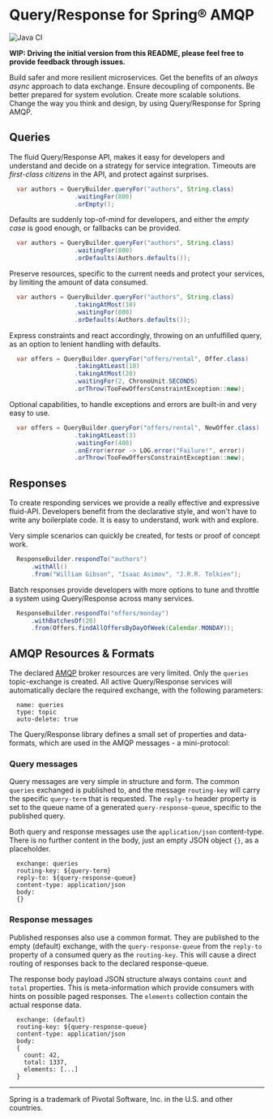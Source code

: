 Query/Response for Spring® AMQP
===============================

![Java CI](https://github.com/olle/spring-query-response-amqp/workflows/Java%20CI/badge.svg)

**WIP: Driving the initial version from this README, please feel free to
       provide feedback through issues.**

Build safer and more resilient microservices. Get the benefits of an _always
async_ approach to data exchange. Ensure decoupling of components. Be better
prepared for system evolution. Create more scalable solutions. Change the way
you think and design, by using Query/Response for Spring AMQP.

Queries
-------

The fluid Query/Response API, makes it easy for developers and understand and
decide on a strategy for service integration. Timeouts are _first-class
citizens_ in the API, and protect against surprises.

```java
  var authors = QueryBuilder.queryFor("authors", String.class)
                  .waitingFor(800)
                  .orEmpty();
```

Defaults are suddenly top-of-mind for developers, and either the _empty case_
is good enough, or fallbacks can be provided.

```java
  var authors = QueryBuilder.queryFor("authors", String.class)
                  .waitingFor(800)
                  .orDefaults(Authors.defaults());
```

Preserve resources, specific to the current needs and protect your services,
by limiting the amount of data consumed.

```java
  var authors = QueryBuilder.queryFor("authors", String.class)
                  .takingAtMost(10)
                  .waitingFor(800)
                  .orDefaults(Authors.defaults());
```

Express constraints and react accordingly, throwing on an unfulfilled query, as
an option to lenient handling with defaults.

```java
  var offers = QueryBuilder.queryFor("offers/rental", Offer.class)
                  .takingAtLeast(10)
                  .takingAtMost(20)
                  .waitingFor(2, ChronoUnit.SECONDS)
                  .orThrow(TooFewOffersConstraintException::new);
```

Optional capabilities, to handle exceptions and errors are built-in and very
easy to use.

```java
  var offers = QueryBuilder.queryFor("offers/rental", NewOffer.class)
                  .takingAtLeast(3)
                  .waitingFor(400)
                  .onError(error -> LOG.error("Failure!", error))
                  .orThrow(TooFewOffersConstraintException::new);
```

Responses
---------

To create responding services we provide a really effective and expressive
fluid-API. Developers benefit from the declarative style, and won't have to
write any boilerplate code. It is easy to understand, work with and explore.

Very simple scenarios can quickly be created, for tests or proof of concept
work.

```java
  ResponseBuilder.respondTo("authors")
      .withAll()
      .from("William Gibson", "Isaac Asimov", "J.R.R. Tolkien");
```

Batch responses provide developers with more options to tune and throttle a
system using Query/Response across many services.

```java
  ResponseBuilder.respondTo("offers/monday")
      .withBatchesOf(20)
      .from(Offers.findAllOffersByDayOfWeek(Calendar.MONDAY));
```

AMQP Resources & Formats
------------------------

The declared [AMQP] broker resources are very limited. Only the `queries`
topic-exchange is created. All active Query/Response services will automatically
declare the required exchange, with the following parameters:

```
  name: queries
  type: topic
  auto-delete: true
```

  [AMQP]: https://www.rabbitmq.com/protocol.html

The Query/Response library defines a small set of properties and data-formats,
which are used in the AMQP messages - a mini-protocol:

### Query messages

Query messages are very simple in structure and form. The common `queries`
exchanged is published to, and the message `routing-key` will carry the specific
`query-term` that is requested. The `reply-to` header property is set to the
queue name of a generated `query-response-queue`, specific to the published
query.

Both query and response messages use the `application/json` content-type. There
is no further content in the body, just an empty JSON object `{}`, as a
placeholder.

```
  exchange: queries
  routing-key: ${query-term}
  reply-to: ${query-response-queue}
  content-type: application/json
  body:
  {}
```

### Response messages

Published responses also use a common format. They are published to the empty
(default) exchange, with the `query-response-queue` from the `reply-to` property
of a consumed query as the `routing-key`. This will cause a direct routing of
responses back to the declared response-queue.

The response body payload JSON structure always contains `count` and `total`
properties. This is meta-information which provide consumers with hints on
possible paged responses. The `elements` collection contain the actual response
data.

```
  exchange: (default)
  routing-key: ${query-response-queue}
  content-type: application/json
  body:
  {
    count: 42,
    total: 1337,
    elements: [...]
  }
```

---

Spring is a trademark of Pivotal Software, Inc. in the U.S. and other countries.
